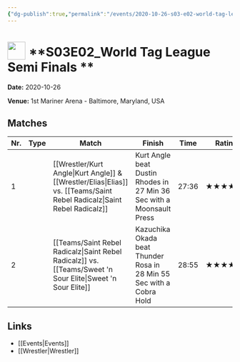 ```yaml
---
{"dg-publish":true,"permalink":"/events/2020-10-26-s03-e02-world-tag-league-semi-finals/","title":"S03E02_World Tag League Semi Finals ","noteIcon":""}
---
```



# <img src="https://github.com/CptSpaulding1980/choke-slam-wrestling/releases/download/images/ChokeSlam.png" width="40" style="vertical-align:bottom; margin-right:8px;">**S03E02_World Tag League Semi Finals **

**Date:** 2020-10-26

**Venue:** 1st Mariner Arena - Baltimore, Maryland, USA

## Matches

| Nr. | Type | Match | Finish | Time | Rating | Score |
|-----|------|-------|--------|------|--------|-------|
| 1 |  | [[Wrestler/Kurt Angle\|Kurt Angle]] & [[Wrestler/Elias\|Elias]] vs. [[Teams/Saint Rebel Radicalz\|Saint Rebel Radicalz]] | Kurt Angle beat Dustin Rhodes in 27 Min 36 Sec with a Moonsault Press | 27:36 | ★★★★1/2 | 94 |
| 2 |  | [[Teams/Saint Rebel Radicalz\|Saint Rebel Radicalz]] vs. [[Teams/Sweet 'n Sour Elite\|Sweet 'n Sour Elite]] | Kazuchika Okada beat Thunder Rosa in 28 Min 55 Sec with a Cobra Hold | 28:55 | ★★★★3/4 | 96 |

## Links
- [[Events\|Events]]
- [[Wrestler\|Wrestler]]
